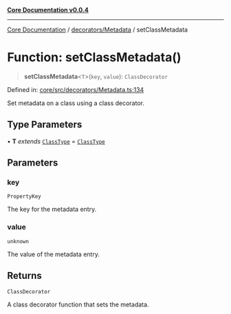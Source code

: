[**Core Documentation v0.0.4**](../../../README.md)

***

[Core Documentation](../../../modules.md) / [decorators/Metadata](../README.md) / setClassMetadata

# Function: setClassMetadata()

> **setClassMetadata**\<`T`\>(`key`, `value`): `ClassDecorator`

Defined in: [core/src/decorators/Metadata.ts:134](https://github.com/stonemjs/core/blob/4b1b931e44a5db2600109fa7ae2a8b532ed77730/src/decorators/Metadata.ts#L134)

Set metadata on a class using a class decorator.

## Type Parameters

• **T** *extends* [`ClassType`](../../../declarations/type-aliases/ClassType.md) = [`ClassType`](../../../declarations/type-aliases/ClassType.md)

## Parameters

### key

`PropertyKey`

The key for the metadata entry.

### value

`unknown`

The value of the metadata entry.

## Returns

`ClassDecorator`

A class decorator function that sets the metadata.
